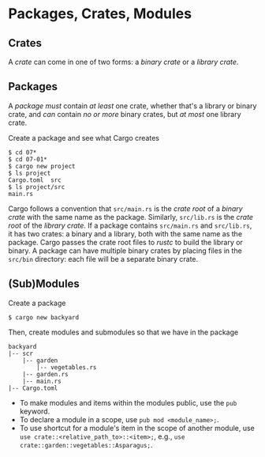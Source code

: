# Packages, Crates, Modules

## Crates

A *crate* can come in one of two forms: a *binary crate* or a *library crate*.

## Packages

A *package* *must* contain *at least* one crate, whether that's a library or binary crate, and
*can* contain *no or more* binary crates, but *at most* one library crate.

Create a package and see what Cargo creates
```
$ cd 07*
$ cd 07-01*
$ cargo new project
$ ls project
Cargo.toml  src
$ ls project/src
main.rs
```

Cargo follows a convention that `src/main.rs` is the *crate root* of a *binary crate* with the same name as the package.
Similarly, `src/lib.rs` is the *crate root* of the *library crate*.
If a package contains `src/main.rs` and `src/lib.rs`, it has two crates: a binary and a library, 
both with the same name as the package.
Cargo passes the crate root files to *rustc* to build the library or binary.
A package can have multiple binary crates by placing files in the `src/bin` directory: 
each file will be a separate binary crate.

## (Sub)Modules

Create a package
```
$ cargo new backyard
```

Then, create modules and submodules so that we have in the package
```
backyard
|-- scr
    |-- garden
        |-- vegetables.rs
    |-- garden.rs
    |-- main.rs
|-- Cargo.toml
```

- To make modules and items within the modules public, use the `pub` keyword.
- To declare a module in a scope, use `pub mod <module_name>;`.
- To use shortcut for a module's item in the scope of another module, use `use crate::<relative_path_to>::<item>;`, 
e.g., `use crate::garden::vegetables::Asparagus;`.
